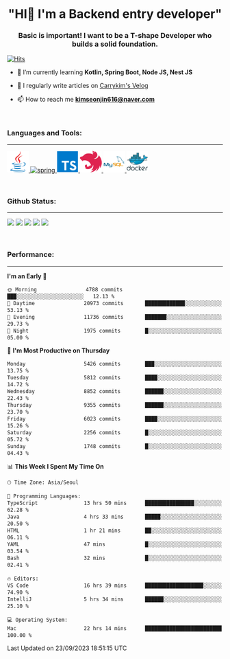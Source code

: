 <h1 align="center">"HI👋 I'm a Backend entry developer" </h1>
<h3 align="center">Basic is important! I want to be a T-shape Developer who builds a solid foundation.</h3>

[![Hits](https://hits.seeyoufarm.com/api/count/incr/badge.svg?url=https%3A%2F%2Fgithub.com%2Fgimseonjin&count_bg=%2318BFE5&title_bg=%23555555&icon=ko-fi.svg&icon_color=%23E7E7E7&title=hits&edge_flat=false)](https://hits.seeyoufarm.com)

- 🌱 I’m currently learning **Kotlin, Spring Boot, Node JS, Nest JS**

- 📝 I regularly write articles on [Carrykim's Velog](https://velog.io/@carrykim)

- 📫 How to reach me **kimseonjin616@naver.com**

<br/>

<h3 align="left">Languages and Tools:</h3>

***

<p align="left"> 
 <a href="https://www.java.com" target="_blank" rel="noreferrer"> <img src="https://raw.githubusercontent.com/devicons/devicon/master/icons/java/java-original.svg" alt="java" width="10%" height="10%"/> </a>
 <a href="https://spring.io/" target="_blank" rel="noreferrer"> <img src="https://www.vectorlogo.zone/logos/springio/springio-icon.svg" alt="spring" width="10%" height="10%"/> </a>
  <a href="https://www.typescriptlang.org/" target="_blank" rel="noreferrer"> <img src="https://raw.githubusercontent.com/devicons/devicon/master/icons/typescript/typescript-original.svg" alt="typescript" width="10%" height="10%"/> </a>
<a href="https://nestjs.com/" target="_blank" rel="noreferrer"> <img src="https://raw.githubusercontent.com/devicons/devicon/master/icons/nestjs/nestjs-plain.svg" alt="nestjs" width="10%" height="10%"/> </a> 
<a href="https://www.mysql.com/" target="_blank" rel="noreferrer"> <img src="https://raw.githubusercontent.com/devicons/devicon/master/icons/mysql/mysql-original-wordmark.svg" alt="mysql" width="10%" height="10%"/>  </a>
 <a href="https://www.docker.com/" target="_blank" rel="noreferrer"> <img src="https://raw.githubusercontent.com/devicons/devicon/master/icons/docker/docker-original-wordmark.svg" alt="docker" width="10%" height="10%"/> </a>
 </p>
</p>

<br/>

<h3 align="left">Github Status:</h3>

***

![](http://github-profile-summary-cards.vercel.app/api/cards/profile-details?username=gimseonjin&theme=nord_bright)
![](http://github-profile-summary-cards.vercel.app/api/cards/repos-per-language?username=gimseonjin&theme=nord_bright)
![](http://github-profile-summary-cards.vercel.app/api/cards/most-commit-language?username=gimseonjin&theme=nord_bright)
![](http://github-profile-summary-cards.vercel.app/api/cards/stats?username=gimseonjin&theme=nord_bright)
![](http://github-profile-summary-cards.vercel.app/api/cards/productive-time?username=gimseonjin&theme=nord_bright&utcOffset=8)


<br/>

<h3 align="left">Performance:</h3>

***

<!--START_SECTION:waka-->
**I'm an Early 🐤** 

```text
🌞 Morning                4788 commits        ███░░░░░░░░░░░░░░░░░░░░░░   12.13 % 
🌆 Daytime                20973 commits       █████████████░░░░░░░░░░░░   53.13 % 
🌃 Evening                11736 commits       ███████░░░░░░░░░░░░░░░░░░   29.73 % 
🌙 Night                  1975 commits        █░░░░░░░░░░░░░░░░░░░░░░░░   05.00 % 
```
📅 **I'm Most Productive on Thursday** 

```text
Monday                   5426 commits        ███░░░░░░░░░░░░░░░░░░░░░░   13.75 % 
Tuesday                  5812 commits        ████░░░░░░░░░░░░░░░░░░░░░   14.72 % 
Wednesday                8852 commits        ██████░░░░░░░░░░░░░░░░░░░   22.43 % 
Thursday                 9355 commits        ██████░░░░░░░░░░░░░░░░░░░   23.70 % 
Friday                   6023 commits        ████░░░░░░░░░░░░░░░░░░░░░   15.26 % 
Saturday                 2256 commits        █░░░░░░░░░░░░░░░░░░░░░░░░   05.72 % 
Sunday                   1748 commits        █░░░░░░░░░░░░░░░░░░░░░░░░   04.43 % 
```


📊 **This Week I Spent My Time On** 

```text
🕑︎ Time Zone: Asia/Seoul

💬 Programming Languages: 
TypeScript               13 hrs 50 mins      ████████████████░░░░░░░░░   62.28 % 
Java                     4 hrs 33 mins       █████░░░░░░░░░░░░░░░░░░░░   20.50 % 
HTML                     1 hr 21 mins        ██░░░░░░░░░░░░░░░░░░░░░░░   06.11 % 
YAML                     47 mins             █░░░░░░░░░░░░░░░░░░░░░░░░   03.54 % 
Bash                     32 mins             █░░░░░░░░░░░░░░░░░░░░░░░░   02.41 % 

🔥 Editors: 
VS Code                  16 hrs 39 mins      ███████████████████░░░░░░   74.90 % 
IntelliJ                 5 hrs 34 mins       ██████░░░░░░░░░░░░░░░░░░░   25.10 % 

💻 Operating System: 
Mac                      22 hrs 14 mins      █████████████████████████   100.00 % 
```


 Last Updated on 23/09/2023 18:51:15 UTC
<!--END_SECTION:waka-->

<div align="center">
  
